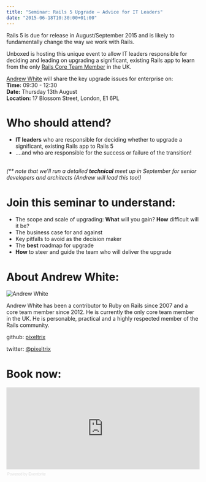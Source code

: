 ```yaml
---
title: "Seminar: Rails 5 Upgrade – Advice for IT Leaders"
date: "2015-06-18T10:30:00+01:00"
---
```


<p>Rails 5 is due for release in August/September 2015 and is likely to fundamentally change the way we work with Rails.<br/></p>

<p>Unboxed is hosting this unique event to allow IT leaders responsible for deciding and leading on upgrading a significant, existing Rails app to learn from the only <a href="http://rubyonrails.org/core/">Rails Core Team Member</a> in the UK.<br/></p>

<p><a href="../people#andrew-white">Andrew White</a> will share the key upgrade issues for enterprise on:<br/>
<b>Time:</b>  09:30 - 12:30<br/>
<b>Date:</b> Thursday 13th August<br/>
<b>Location:</b> 17 Blossom Street, London, E1 6PL<br/></p>

<h1>Who should attend?</h1>

- <b>IT leaders</b> who are responsible for deciding whether to upgrade a significant, existing Rails app to Rails 5<br/>
- ….and who are responsible for the success or failure of the transition!<br/>
<br/>
<i>(** note that we’ll run a detailed <b>technical</b> meet up in September for senior developers and architects (Andrew will lead this too!)</i><br/>

<h1>Join this seminar to understand:</h1>

-  The scope and scale of upgrading: <b>What</b> will you gain? <b>How</b> difficult will it be?<br/>
-  The business case for and against<br/>
-  Key pitfalls to avoid as the decision maker<br/>
-  The <b>best</b> roadmap for upgrade<br/>
-  <b>How</b> to steer and guide the team who will deliver the upgrade<br/>

<h1>About Andrew White:</h1>

<p><img src="http://bit.ly/1H0TLnO" alt="Andrew White"></p>

<p>Andrew White has been a contributor to Ruby on Rails since 2007 and a core team member since 2012. He is currently the only core team member in the UK. He is personable, practical and a highly respected member of the Rails community. <br/></p>

<p>github: <a href="https://github.com/pixeltrix">pixeltrix</a><br/></p>

<p>twitter: <a href="https://twitter.com/pixeltrix">@pixeltrix</a><br/></p>

<h1>Book now:</h1>

<div><iframe  src="https://eventbrite.co.uk/tickets-external?eid=17428209243&amp;ref=etckt" frameborder="0" height="214" width="100%" vspace="0" hspace="0" marginheight="5" marginwidth="5" scrolling="auto" allowtransparency="true"></iframe><div style="font-family:Helvetica, Arial; font-size:10px; padding:5px 0 5px; margin:2px; width:100%; text-align:left;" ><a class="powered-by-eb" style="color: #dddddd; text-decoration: none;" target="_blank" href="http://www.eventbrite.co.uk/r/etckt">Powered by Eventbrite</a></div></div>
